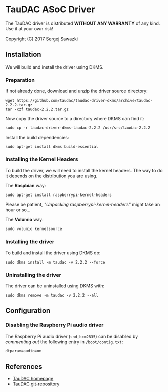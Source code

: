 TauDAC ASoC Driver
==================

The TauDAC driver is distributed **WITHOUT ANY WARRANTY** of any kind.
Use it at your own risk!

Copyright (C) 2017 Sergej Sawazki

Installation
------------

We will build and install the driver using DKMS.

### Preparation

If not already done, download and unzip the driver source directory:

    wget https://github.com/taudac/taudac-driver-dkms/archive/taudac-2.2.2.tar.gz
    tar -xzf taudac-2.2.2.tar.gz

Now copy the driver source to a directory where DKMS can find it:

    sudo cp -r taudac-driver-dkms-taudac-2.2.2 /usr/src/taudac-2.2.2

Install the build dependencies:

    sudo apt-get install dkms build-essential

### Installing the Kernel Headers

To build the driver, we will need to install the kernel headers. The way to do
it depends on the distribution you are using.

The **Raspbian** way:

    sudo apt-get install raspberrypi-kernel-headers

Please be patient, _"Unpacking raspberrypi-kernel-headers"_ might take an
hour or so...

The **Volumio** way:

    sudo volumio kernelsource

### Installing the driver

To build and install the driver using DKMS do:

    sudo dkms install -m taudac -v 2.2.2 --force

### Uninstalling the driver

The driver can be uninstalled using DKMS with:

    sudo dkms remove -m taudac -v 2.2.2 --all

Configuration
-------------

### Disabling the Raspberry Pi audio driver

The Raspberry Pi audio driver (`snd_bcm2835`) can be disabled by _commenting
out_ the following entry in `/boot/contig.txt`:

    dtparam=audio=on

References
----------

- [TauDAC homepage](http://www.taudac.com)
- [TauDAC git-repository](https://github.com/taudac/taudac-driver-dkms)
